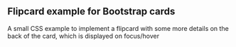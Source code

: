 ## Flipcard example for Bootstrap cards

A small CSS example to implement a flipcard with some more details on the back of the card, which is displayed on focus/hover
